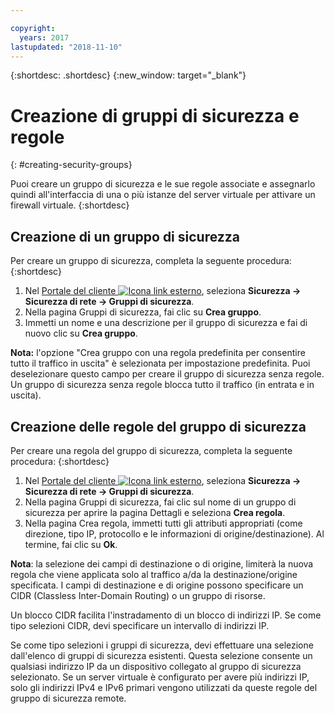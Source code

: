 ```yaml
---

copyright:
  years: 2017
lastupdated: "2018-11-10"
---
```


{:shortdesc: .shortdesc}
{:new_window: target="_blank"}


# Creazione di gruppi di sicurezza e regole
{: #creating-security-groups}

Puoi creare un gruppo di sicurezza e le sue regole associate e assegnarlo quindi all'interfaccia di una o più istanze del server virtuale per attivare un firewall virtuale.
{:shortdesc}

## Creazione di un gruppo di sicurezza

Per creare un gruppo di sicurezza, completa la seguente procedura:
{:shortdesc}
 
1. Nel [Portale del cliente ![Icona link esterno](../../icons/launch-glyph.svg "Icona link esterno")](https://control.softlayer.com/), seleziona **Sicurezza -> Sicurezza di rete -> Gruppi di sicurezza**.
2. Nella pagina Gruppi di sicurezza, fai clic su **Crea gruppo**.
3. Immetti un nome e una descrizione per il gruppo di sicurezza e fai di nuovo clic su **Crea gruppo**.

**Nota:** l'opzione "Crea gruppo con una regola predefinita per consentire tutto il traffico in uscita" è selezionata per impostazione predefinita. Puoi deselezionare questo campo per creare il gruppo di sicurezza senza regole. Un gruppo di sicurezza senza regole blocca tutto il traffico (in entrata e in uscita).

## Creazione delle regole del gruppo di sicurezza

Per creare una regola del gruppo di sicurezza, completa la seguente procedura:
{:shortdesc}

1. Nel [Portale del cliente ![Icona link esterno](../../icons/launch-glyph.svg "Icona link esterno")](https://control.softlayer.com/), seleziona **Sicurezza -> Sicurezza di rete -> Gruppi di sicurezza**.
2. Nella pagina Gruppi di sicurezza, fai clic sul nome di un gruppo di sicurezza per aprire la pagina Dettagli e seleziona **Crea regola**.
3. Nella pagina Crea regola, immetti tutti gli attributi appropriati (come direzione, tipo IP, protocollo e le informazioni di origine/destinazione). Al termine, fai clic su **Ok**.

**Nota**: la selezione dei campi di destinazione o di origine, limiterà la nuova regola che viene applicata solo al traffico a/da la destinazione/origine specificata.  I campi di destinazione e di origine possono specificare un CIDR (Classless Inter-Domain Routing) o un gruppo di risorse. 

Un blocco CIDR facilita l'instradamento di un blocco di indirizzi IP.  Se come tipo selezioni CIDR, devi specificare un intervallo di indirizzi IP. 

Se come tipo selezioni i gruppi di sicurezza, devi effettuare una selezione dall'elenco di gruppi di sicurezza esistenti. Questa selezione consente un qualsiasi indirizzo IP da un dispositivo collegato al gruppo di sicurezza selezionato. Se un server virtuale è configurato per avere più indirizzi IP, solo gli indirizzi IPv4 e IPv6 primari vengono utilizzati da queste regole del gruppo di sicurezza remote.
